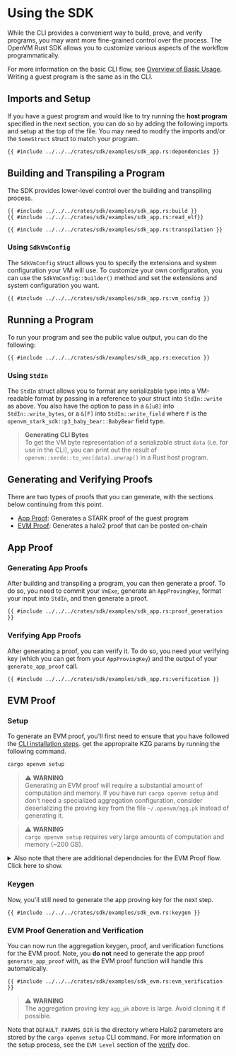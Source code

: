 # Using the SDK

While the CLI provides a convenient way to build, prove, and verify programs, you may want more fine-grained control over the process. The OpenVM Rust SDK allows you to customize various aspects of the workflow programmatically.

For more information on the basic CLI flow, see [Overview of Basic Usage](../../writing-apps/overview.md). Writing a guest program is the same as in the CLI.

## Imports and Setup

If you have a guest program and would like to try running the **host program** specified in the next section, you can do so by adding the following imports and setup at the top of the file. You may need to modify the imports and/or the `SomeStruct` struct to match your program.

```rust,no_run,noplayground
{{ #include ../../../crates/sdk/examples/sdk_app.rs:dependencies }}
```

## Building and Transpiling a Program

The SDK provides lower-level control over the building and transpiling process.

```rust,no_run,noplayground
{{ #include ../../../crates/sdk/examples/sdk_app.rs:build }}
{{ #include ../../../crates/sdk/examples/sdk_app.rs:read_elf}}

{{ #include ../../../crates/sdk/examples/sdk_app.rs:transpilation }}
```

### Using `SdkVmConfig`

The `SdkVmConfig` struct allows you to specify the extensions and system configuration your VM will use. To customize your own configuration, you can use the `SdkVmConfig::builder()` method and set the extensions and system configuration you want.

```rust,no_run,noplayground
{{ #include ../../../crates/sdk/examples/sdk_app.rs:vm_config }}
```

## Running a Program

To run your program and see the public value output, you can do the following:

```rust,no_run,noplayground
{{ #include ../../../crates/sdk/examples/sdk_app.rs:execution }}
```

### Using `StdIn`

The `StdIn` struct allows you to format any serializable type into a VM-readable format by passing in a reference to your struct into `StdIn::write` as above. You also have the option to pass in a `&[u8]` into `StdIn::write_bytes`, or a `&[F]` into `StdIn::write_field` where `F` is the `openvm_stark_sdk::p3_baby_bear::BabyBear` field type.

> **Generating CLI Bytes**  
> To get the VM byte representation of a serializable struct `data` (i.e. for use in the CLI), you can print out the result of `openvm::serde::to_vec(data).unwrap()` in a Rust host program.

## Generating and Verifying Proofs

There are two types of proofs that you can generate, with the sections below continuing from this point.

- [App Proof](#app-proof): Generates a STARK proof of the guest program
- [EVM Proof](#evm-proof): Generates a halo2 proof that can be posted on-chain

## App Proof

### Generating App Proofs

After building and transpiling a program, you can then generate a proof. To do so, you need to commit your `VmExe`, generate an `AppProvingKey`, format your input into `StdIn`, and then generate a proof.

```rust,no_run,noplayground
{{ #include ../../../crates/sdk/examples/sdk_app.rs:proof_generation }}
```

### Verifying App Proofs

After generating a proof, you can verify it. To do so, you need your verifying key (which you can get from your `AppProvingKey`) and the output of your `generate_app_proof` call.

```rust,no_run,noplayground
{{ #include ../../../crates/sdk/examples/sdk_app.rs:verification }}
```

## EVM Proof

### Setup

To generate an EVM proof, you'll first need to ensure that you have followed the [CLI installation steps](../../getting-started/install.md). get the appropraite KZG params by running the following command.

```bash
cargo openvm setup
```

> ⚠️ **WARNING**  
> Generating an EVM proof will require a substantial amount of computation and memory. If you have run `cargo openvm setup` and don't need a specialized aggregation configuration, consider deserializing the proving key from the file `~/.openvm/agg.pk` instead of generating it.

> ⚠️ **WARNING**  
> `cargo openvm setup` requires very large amounts of computation and memory (~200 GB).

<details>
<summary>Also note that there are additional dependncies for the EVM Proof flow. Click here to show.</summary>

```rust,no_run,noplayground
{{ #include ../../../crates/sdk/examples/sdk_app.rs:dependencies }}
```

</details>

### Keygen

Now, you'll still need to generate the app proving key for the next step.

```rust,no_run,noplayground
{{ #include ../../../crates/sdk/examples/sdk_evm.rs:keygen }}
```

### EVM Proof Generation and Verification

You can now run the aggregation keygen, proof, and verification functions for the EVM proof. Note, you **do not** need to generate the app proof `generate_app_proof` with, as the EVM proof function will handle this automatically.

```rust,no_run,noplayground
{{ #include ../../../crates/sdk/examples/sdk_evm.rs:evm_verification }}
```

> ⚠️ **WARNING**  
> The aggregation proving key `agg_pk` above is large. Avoid cloning it if possible.

Note that `DEFAULT_PARAMS_DIR` is the directory where Halo2 parameters are stored by the `cargo openvm setup` CLI command. For more information on the setup process, see the `EVM Level` section of the [verify](../../writing-apps/verify.md) doc.

